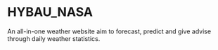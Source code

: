 # HYBAU_NASA
An all-in-one weather website aim to forecast, predict and give advise through daily weather statistics.
